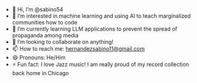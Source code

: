- 👋 Hi, I’m @sabino54
- 👀 I’m interested in machine learning and using AI to teach marginalized communities how to code
- 🌱 I’m currently learning LLM applications to prevent the spread of propaganda among media 
- 💞️ I’m looking to collaborate on anything! 
- 📫 How to reach me: hernandezsabino11@gmail.com
- 😄 Pronouns: He/Him
- ⚡ Fun fact: I love Jazz music! I am really proud of my record collection back home in Chicago

<!---
sabino54/sabino54 is a ✨ special ✨ repository because its `README.md` (this file) appears on your GitHub profile.
You can click the Preview link to take a look at your changes.
--->
